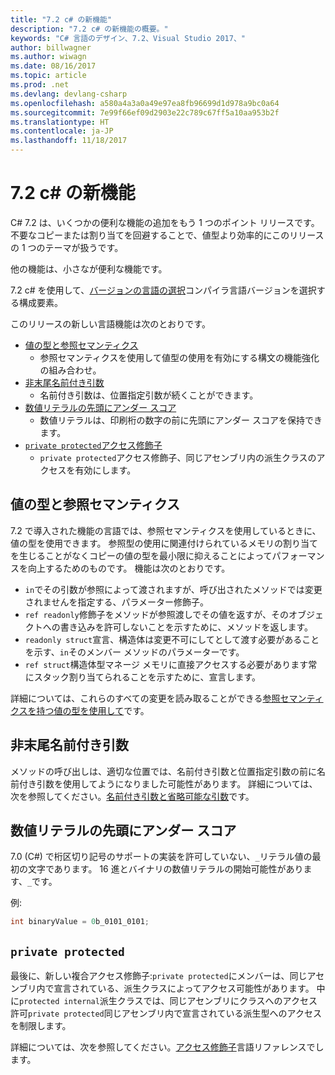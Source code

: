 ```yaml
---
title: "7.2 c# の新機能"
description: "7.2 c# の新機能の概要。"
keywords: "C# 言語のデザイン、7.2、Visual Studio 2017、"
author: billwagner
ms.author: wiwagn
ms.date: 08/16/2017
ms.topic: article
ms.prod: .net
ms.devlang: devlang-csharp
ms.openlocfilehash: a580a4a3a0a49e97ea8fb96699d1d978a9bc0a64
ms.sourcegitcommit: 7e99f66ef09d2903e22c789c67ff5a10aa953b2f
ms.translationtype: HT
ms.contentlocale: ja-JP
ms.lasthandoff: 11/18/2017
---
```

# <a name="whats-new-in-c-72"></a>7.2 c# の新機能

C# 7.2 は、いくつかの便利な機能の追加をもう 1 つのポイント リリースです。
不要なコピーまたは割り当てを回避することで、値型より効率的にこのリリースの 1 つのテーマが扱うです。 

他の機能は、小さなが便利な機能です。

7.2 c# を使用して、[バージョンの言語の選択](csharp-7-1.md#language-version-selection)コンパイラ言語バージョンを選択する構成要素。

このリリースの新しい言語機能は次のとおりです。

* [値の型と参照セマンティクス](#reference-semantics-with-value-types)
  - 参照セマンティクスを使用して値型の使用を有効にする構文の機能強化の組み合わせ。
* [非末尾名前付き引数](#non-trailing-named-arguments)
  - 名前付き引数は、位置指定引数が続くことができます。
* [数値リテラルの先頭にアンダー スコア](#leading-underscores-in-numeric-literals)
  - 数値リテラルは、印刷桁の数字の前に先頭にアンダー スコアを保持できます。
* [`private protected`アクセス修飾子](#private-protected)
  - `private protected`アクセス修飾子、同じアセンブリ内の派生クラスのアクセスを有効にします。

## <a name="reference-semantics-with-value-types"></a>値の型と参照セマンティクス

7.2 で導入された機能の言語では、参照セマンティクスを使用しているときに、値の型を使用できます。 参照型の使用に関連付けられているメモリの割り当てを生じることがなくコピーの値の型を最小限に抑えることによってパフォーマンスを向上するためのものです。 機能は次のとおりです。

 - `in`でその引数が参照によって渡されますが、呼び出されたメソッドでは変更されませんを指定する、パラメーター修飾子。
 - `ref readonly`修飾子をメソッドが参照渡しでその値を返すが、そのオブジェクトへの書き込みを許可しないことを示すために、メソッドを返します。
 - `readonly struct`宣言、構造体は変更不可にしてとして渡す必要があることを示す、`in`そのメンバー メソッドのパラメーターです。
 - `ref struct`構造体型マネージ メモリに直接アクセスする必要があります常にスタック割り当てられることを示すために、宣言します。

詳細については、これらのすべての変更を読み取ることができる[参照セマンティクスを持つ値の型を使用して](../reference-semantics-with-value-types.md)です。

## <a name="non-trailing-named-arguments"></a>非末尾名前付き引数

メソッドの呼び出しは、適切な位置では、名前付き引数と位置指定引数の前に名前付き引数を使用してようになりました可能性があります。 詳細については、次を参照してください。[名前付き引数と省略可能な引数](../programming-guide/classes-and-structs/named-and-optional-arguments.md)です。

## <a name="leading-underscores-in-numeric-literals"></a>数値リテラルの先頭にアンダー スコア

7.0 (C#) で桁区切り記号のサポートの実装を許可していない、`_`リテラル値の最初の文字であります。 16 進とバイナリの数値リテラルの開始可能性があります、`_`です。 

例:

```csharp
int binaryValue = 0b_0101_0101;
```

## `private protected`

最後に、新しい複合アクセス修飾子:`private protected`にメンバーは、同じアセンブリ内で宣言されている、派生クラスによってアクセス可能性があります。 中に`protected internal`派生クラスでは、同じアセンブリにクラスへのアクセス許可`private protected`同じアセンブリ内で宣言されている派生型へのアクセスを制限します。

詳細については、次を参照してください。[アクセス修飾子](../language-reference/keywords/access-modifiers.md)言語リファレンスでします。
